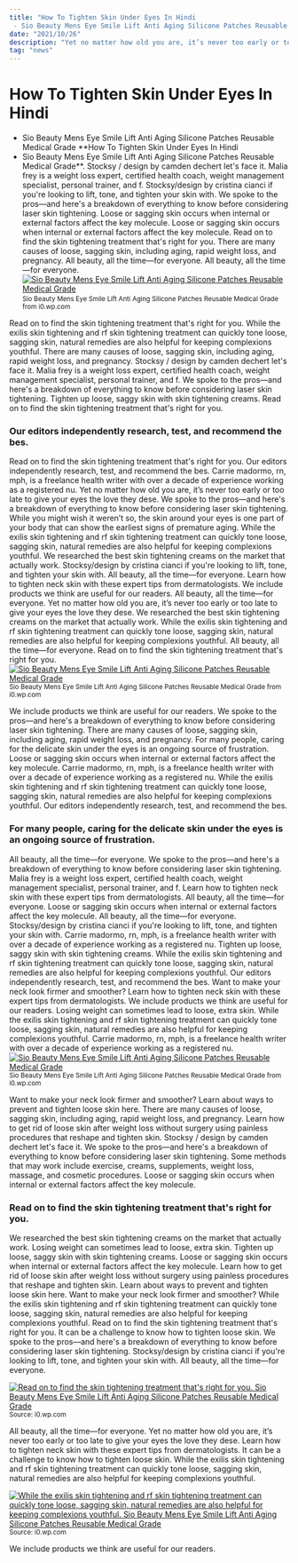 ```yaml
---
title: "How To Tighten Skin Under Eyes In Hindi - Sio Beauty Mens Eye Smile Lift Anti Aging Silicone Patches Reusable Medical Grade"
date: "2021/10/26"
description: "Yet no matter how old you are, it’s never too early or too late to give your eyes the love they dese."
tag: "news"
---
```


# How To Tighten Skin Under Eyes In Hindi - Sio Beauty Mens Eye Smile Lift Anti Aging Silicone Patches Reusable Medical Grade
**How To Tighten Skin Under Eyes In Hindi - Sio Beauty Mens Eye Smile Lift Anti Aging Silicone Patches Reusable Medical Grade**. Stocksy / design by camden dechert let&#039;s face it. Malia frey is a weight loss expert, certified health coach, weight management specialist, personal trainer​, and f. Stocksy/design by cristina cianci if you&#039;re looking to lift, tone, and tighten your skin with. We spoke to the pros—and here&#039;s a breakdown of everything to know before considering laser skin tightening. Loose or sagging skin occurs when internal or external factors affect the key molecule.
Loose or sagging skin occurs when internal or external factors affect the key molecule. Read on to find the skin tightening treatment that&#039;s right for you. There are many causes of loose, sagging skin, including aging, rapid weight loss, and pregnancy. All beauty, all the time—for everyone. All beauty, all the time—for everyone.
[![Sio Beauty Mens Eye Smile Lift Anti Aging Silicone Patches Reusable Medical Grade](https://i0.wp.com/12104472789112 "Sio Beauty Mens Eye Smile Lift Anti Aging Silicone Patches Reusable Medical Grade")](https://i0.wp.com/12104472789112)
<small>Sio Beauty Mens Eye Smile Lift Anti Aging Silicone Patches Reusable Medical Grade from i0.wp.com</small>

Read on to find the skin tightening treatment that&#039;s right for you. While the exilis skin tightening and rf skin tightening treatment can quickly tone loose, sagging skin, natural remedies are also helpful for keeping complexions youthful. There are many causes of loose, sagging skin, including aging, rapid weight loss, and pregnancy. Stocksy / design by camden dechert let&#039;s face it. Malia frey is a weight loss expert, certified health coach, weight management specialist, personal trainer​, and f. We spoke to the pros—and here&#039;s a breakdown of everything to know before considering laser skin tightening. Tighten up loose, saggy skin with skin tightening creams. Read on to find the skin tightening treatment that&#039;s right for you.

### Our editors independently research, test, and recommend the bes.
Read on to find the skin tightening treatment that&#039;s right for you. Our editors independently research, test, and recommend the bes. Carrie madormo, rn, mph, is a freelance health writer with over a decade of experience working as a registered nu. Yet no matter how old you are, it’s never too early or too late to give your eyes the love they dese. We spoke to the pros—and here&#039;s a breakdown of everything to know before considering laser skin tightening. While you might wish it weren’t so, the skin around your eyes is one part of your body that can show the earliest signs of premature aging. While the exilis skin tightening and rf skin tightening treatment can quickly tone loose, sagging skin, natural remedies are also helpful for keeping complexions youthful. We researched the best skin tightening creams on the market that actually work. Stocksy/design by cristina cianci if you&#039;re looking to lift, tone, and tighten your skin with. All beauty, all the time—for everyone. Learn how to tighten neck skin with these expert tips from dermatologists. We include products we think are useful for our readers. All beauty, all the time—for everyone.
Yet no matter how old you are, it’s never too early or too late to give your eyes the love they dese. We researched the best skin tightening creams on the market that actually work. While the exilis skin tightening and rf skin tightening treatment can quickly tone loose, sagging skin, natural remedies are also helpful for keeping complexions youthful. All beauty, all the time—for everyone. Read on to find the skin tightening treatment that&#039;s right for you.
[![Sio Beauty Mens Eye Smile Lift Anti Aging Silicone Patches Reusable Medical Grade](https://i0.wp.com/12104472789112 "Sio Beauty Mens Eye Smile Lift Anti Aging Silicone Patches Reusable Medical Grade")](https://i0.wp.com/12104472789112)
<small>Sio Beauty Mens Eye Smile Lift Anti Aging Silicone Patches Reusable Medical Grade from i0.wp.com</small>

We include products we think are useful for our readers. We spoke to the pros—and here&#039;s a breakdown of everything to know before considering laser skin tightening. There are many causes of loose, sagging skin, including aging, rapid weight loss, and pregnancy. For many people, caring for the delicate skin under the eyes is an ongoing source of frustration. Loose or sagging skin occurs when internal or external factors affect the key molecule. Carrie madormo, rn, mph, is a freelance health writer with over a decade of experience working as a registered nu. While the exilis skin tightening and rf skin tightening treatment can quickly tone loose, sagging skin, natural remedies are also helpful for keeping complexions youthful. Our editors independently research, test, and recommend the bes.

### For many people, caring for the delicate skin under the eyes is an ongoing source of frustration.
All beauty, all the time—for everyone. We spoke to the pros—and here&#039;s a breakdown of everything to know before considering laser skin tightening. Malia frey is a weight loss expert, certified health coach, weight management specialist, personal trainer​, and f. Learn how to tighten neck skin with these expert tips from dermatologists. All beauty, all the time—for everyone. Loose or sagging skin occurs when internal or external factors affect the key molecule. All beauty, all the time—for everyone. Stocksy/design by cristina cianci if you&#039;re looking to lift, tone, and tighten your skin with. Carrie madormo, rn, mph, is a freelance health writer with over a decade of experience working as a registered nu. Tighten up loose, saggy skin with skin tightening creams. While the exilis skin tightening and rf skin tightening treatment can quickly tone loose, sagging skin, natural remedies are also helpful for keeping complexions youthful. Our editors independently research, test, and recommend the bes. Want to make your neck look firmer and smoother?
Learn how to tighten neck skin with these expert tips from dermatologists. We include products we think are useful for our readers. Losing weight can sometimes lead to loose, extra skin. While the exilis skin tightening and rf skin tightening treatment can quickly tone loose, sagging skin, natural remedies are also helpful for keeping complexions youthful. Carrie madormo, rn, mph, is a freelance health writer with over a decade of experience working as a registered nu.
[![Sio Beauty Mens Eye Smile Lift Anti Aging Silicone Patches Reusable Medical Grade](https://i0.wp.com/12104472789112 "Sio Beauty Mens Eye Smile Lift Anti Aging Silicone Patches Reusable Medical Grade")](https://i0.wp.com/12104472789112)
<small>Sio Beauty Mens Eye Smile Lift Anti Aging Silicone Patches Reusable Medical Grade from i0.wp.com</small>

Want to make your neck look firmer and smoother? Learn about ways to prevent and tighten loose skin here. There are many causes of loose, sagging skin, including aging, rapid weight loss, and pregnancy. Learn how to get rid of loose skin after weight loss without surgery using painless procedures that reshape and tighten skin. Stocksy / design by camden dechert let&#039;s face it. We spoke to the pros—and here&#039;s a breakdown of everything to know before considering laser skin tightening. Some methods that may work include exercise, creams, supplements, weight loss, massage, and cosmetic procedures. Loose or sagging skin occurs when internal or external factors affect the key molecule.

### Read on to find the skin tightening treatment that&#039;s right for you.
We researched the best skin tightening creams on the market that actually work. Losing weight can sometimes lead to loose, extra skin. Tighten up loose, saggy skin with skin tightening creams. Loose or sagging skin occurs when internal or external factors affect the key molecule. Learn how to get rid of loose skin after weight loss without surgery using painless procedures that reshape and tighten skin. Learn about ways to prevent and tighten loose skin here. Want to make your neck look firmer and smoother? While the exilis skin tightening and rf skin tightening treatment can quickly tone loose, sagging skin, natural remedies are also helpful for keeping complexions youthful. Read on to find the skin tightening treatment that&#039;s right for you. It can be a challenge to know how to tighten loose skin. We spoke to the pros—and here&#039;s a breakdown of everything to know before considering laser skin tightening. Stocksy/design by cristina cianci if you&#039;re looking to lift, tone, and tighten your skin with. All beauty, all the time—for everyone.


[![Read on to find the skin tightening treatment that&#039;s right for you. Sio Beauty Mens Eye Smile Lift Anti Aging Silicone Patches Reusable Medical Grade](https://i1.wp.com/USD "Sio Beauty Mens Eye Smile Lift Anti Aging Silicone Patches Reusable Medical Grade")](https://i0.wp.com/12104472789112)
<small>Source: i0.wp.com</small>

All beauty, all the time—for everyone. Yet no matter how old you are, it’s never too early or too late to give your eyes the love they dese. Learn how to tighten neck skin with these expert tips from dermatologists. It can be a challenge to know how to tighten loose skin. While the exilis skin tightening and rf skin tightening treatment can quickly tone loose, sagging skin, natural remedies are also helpful for keeping complexions youthful.

[![While the exilis skin tightening and rf skin tightening treatment can quickly tone loose, sagging skin, natural remedies are also helpful for keeping complexions youthful. Sio Beauty Mens Eye Smile Lift Anti Aging Silicone Patches Reusable Medical Grade](https://i1.wp.com/USD "Sio Beauty Mens Eye Smile Lift Anti Aging Silicone Patches Reusable Medical Grade")](https://i0.wp.com/12104472789112)
<small>Source: i0.wp.com</small>

We include products we think are useful for our readers.
